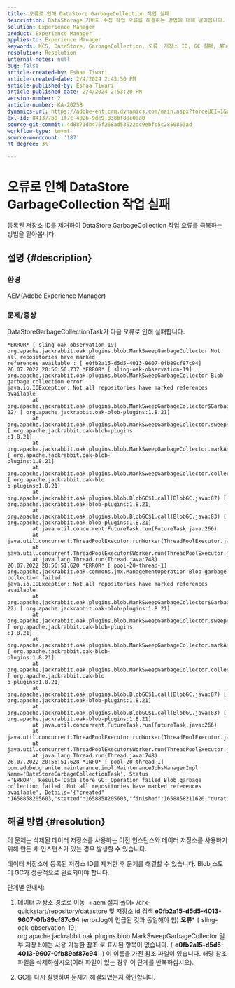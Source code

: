 ```yaml
---
title: 오류로 인해 DataStore GarbageCollection 작업 실패
description: DataStorage 가비지 수집 작업 오류를 해결하는 방법에 대해 알아봅니다.
solution: Experience Manager
product: Experience Manager
applies-to: Experience Manager
keywords: KCS, DataStore, GarbageCollection, 오류, 저장소 ID, GC 실패, APache Jackrabbit Oak, Blob store GC
resolution: Resolution
internal-notes: null
bug: false
article-created-by: Eshaa Tiwari
article-created-date: 2/4/2024 2:43:50 PM
article-published-by: Eshaa Tiwari
article-published-date: 2/4/2024 2:53:20 PM
version-number: 2
article-number: KA-20258
dynamics-url: https://adobe-ent.crm.dynamics.com/main.aspx?forceUCI=1&pagetype=entityrecord&etn=knowledgearticle&id=a9d268ca-6bc3-ee11-9079-6045bd006295
exl-id: 841377b0-1f7c-4026-9de9-838bf88c0aa0
source-git-commit: 4d8871db475f268ad53522dc9ebfc5c2850853ad
workflow-type: tm+mt
source-wordcount: '187'
ht-degree: 3%

---
```


# 오류로 인해 DataStore GarbageCollection 작업 실패


등록된 저장소 ID를 제거하여 DataStore GarbageCollection 작업 오류를 극복하는 방법을 알아봅니다.

## 설명 {#description}


### 환경

AEM(Adobe Experience Manager)

### 문제/증상

DataStoreGarbageCollectionTask가 다음 오류로 인해 실패합니다.


```
*ERROR* [ sling-oak-observation-19]  org.apache.jackrabbit.oak.plugins.blob.MarkSweepGarbageCollector Not all repositories have marked
references available : [ e0fb2a15-d5d5-4013-9607-0fb89cf87c94] 
26.07.2022 20:56:50.737 *ERROR* [ sling-oak-observation-19]  org.apache.jackrabbit.oak.plugins.blob.MarkSweepGarbageCollector Blob garbage collection error
java.io.IOException: Not all repositories have marked references available
        at org.apache.jackrabbit.oak.plugins.blob.MarkSweepGarbageCollector$GarbageCollectionType$1.mergeAllMarkedReferences(MarkSweepGarbageCollector.java:7
22) [ org.apache.jackrabbit.oak-blob-plugins:1.8.21] 
        at org.apache.jackrabbit.oak.plugins.blob.MarkSweepGarbageCollector.sweep(MarkSweepGarbageCollector.java:384) [ org.apache.jackrabbit.oak-blob-plugins
:1.8.21] 
        at org.apache.jackrabbit.oak.plugins.blob.MarkSweepGarbageCollector.markAndSweep(MarkSweepGarbageCollector.java:284) [ org.apache.jackrabbit.oak-blob-
plugins:1.8.21] 
        at org.apache.jackrabbit.oak.plugins.blob.MarkSweepGarbageCollector.collectGarbage(MarkSweepGarbageCollector.java:191) [ org.apache.jackrabbit.oak-blo
b-plugins:1.8.21] 
        at org.apache.jackrabbit.oak.plugins.blob.BlobGC$1.call(BlobGC.java:87) [ org.apache.jackrabbit.oak-blob-plugins:1.8.21] 
        at org.apache.jackrabbit.oak.plugins.blob.BlobGC$1.call(BlobGC.java:83) [ org.apache.jackrabbit.oak-blob-plugins:1.8.21] 
        at java.util.concurrent.FutureTask.run(FutureTask.java:266)
        at java.util.concurrent.ThreadPoolExecutor.runWorker(ThreadPoolExecutor.java:1149)
        at java.util.concurrent.ThreadPoolExecutor$Worker.run(ThreadPoolExecutor.java:624)
        at java.lang.Thread.run(Thread.java:748)
26.07.2022 20:56:51.620 *ERROR* [ pool-20-thread-1]  org.apache.jackrabbit.oak.commons.jmx.ManagementOperation Blob garbage collection failed
java.io.IOException: Not all repositories have marked references available
        at org.apache.jackrabbit.oak.plugins.blob.MarkSweepGarbageCollector$GarbageCollectionType$1.mergeAllMarkedReferences(MarkSweepGarbageCollector.java:7
22) [ org.apache.jackrabbit.oak-blob-plugins:1.8.21] 
        at org.apache.jackrabbit.oak.plugins.blob.MarkSweepGarbageCollector.sweep(MarkSweepGarbageCollector.java:384) [ org.apache.jackrabbit.oak-blob-plugins
:1.8.21] 
        at org.apache.jackrabbit.oak.plugins.blob.MarkSweepGarbageCollector.markAndSweep(MarkSweepGarbageCollector.java:284) [ org.apache.jackrabbit.oak-blob-
plugins:1.8.21] 
        at org.apache.jackrabbit.oak.plugins.blob.MarkSweepGarbageCollector.collectGarbage(MarkSweepGarbageCollector.java:191) [ org.apache.jackrabbit.oak-blo
b-plugins:1.8.21] 
        at org.apache.jackrabbit.oak.plugins.blob.BlobGC$1.call(BlobGC.java:87) [ org.apache.jackrabbit.oak-blob-plugins:1.8.21] 
        at org.apache.jackrabbit.oak.plugins.blob.BlobGC$1.call(BlobGC.java:83) [ org.apache.jackrabbit.oak-blob-plugins:1.8.21] 
        at java.util.concurrent.FutureTask.run(FutureTask.java:266)
        at java.util.concurrent.ThreadPoolExecutor.runWorker(ThreadPoolExecutor.java:1149)
        at java.util.concurrent.ThreadPoolExecutor$Worker.run(ThreadPoolExecutor.java:624)
        at java.lang.Thread.run(Thread.java:748)
26.07.2022 20:56:51.628 *INFO* [ pool-20-thread-1]  com.adobe.granite.maintenance.impl.MaintenanceJobsManagerImpl Name='DataStoreGarbageCollectionTask', Status
='ERROR', Result='Data store GC: Operation failed Blob garbage collection failed: Not all repositories have marked references available', Details='{"created"
:1658858205603,"started":1658858205603,"finished":1658858211620,"duration":6017}'
```





## 해결 방법 {#resolution}


이 문제는 삭제된 데이터 저장소를 사용하는 이전 인스턴스와 데이터 저장소를 사용하기 위해 만든 새 인스턴스가 있는 경우 발생할 수 있습니다.

데이터 저장소에 등록된 저장소 ID를 제거한 후 문제를 해결할 수 있습니다. Blob 스토어 GC가 성공적으로 완료되어야 합니다.

단계별 안내서:

1) 데이터 저장소 경로로 이동  `<` aem 설치 폴더`>` /crx-quickstart/repository/datastore 및 저장소 id 검색 <b>e0fb2a15-d5d5-4013-9607-0fb89cf87c94</b> (error.log에 언급된 것과 동일해야 함) <b>오류</b>\* `[` sling-oak-observation-19`]`  org.apache.jackrabbit.oak.plugins.blob.MarkSweepGarbageCollector 일부 저장소에는 사용 가능한 참조 로 표시된 항목이 없습니다. `[` <b>e0fb2a15-d5d5-4013-9607-0fb89cf87c94</b>`]` ) 이 이름을 가진 참조 파일이 있습니다. 해당 참조 파일을 삭제하십시오(여러 파일이 있는 경우 이 단계를 반복하십시오).

2) GC를 다시 실행하여 문제가 해결되었는지 확인합니다.
